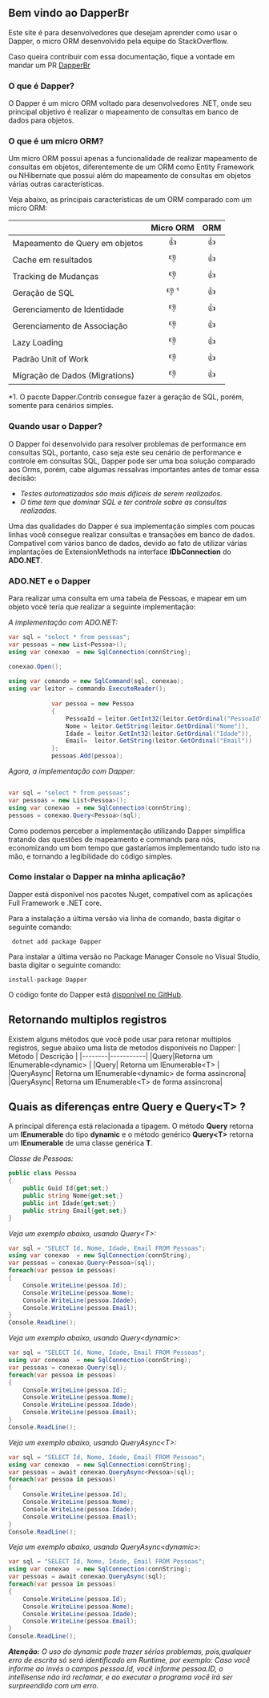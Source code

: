 ## Bem vindo ao DapperBr

<p>Este site é para desenvolvedores que desejam aprender como usar o Dapper, o micro ORM desenvolvido pela equipe do StackOverflow.</p>
<p>Caso queira contribuir com essa documentação, fique a vontade em mandar um PR <a href ="https://github.com/dapperbr/dapperbr.github.io">DapperBr</a></p>

### O que é Dapper?
<p>O Dapper é um micro ORM voltado para desenvolvedores .NET, onde seu principal objetivo é realizar o mapeamento de consultas em banco de dados para objetos.</p>

### O que é um micro ORM?
<p>Um micro ORM possuí apenas a funcionalidade de realizar mapeamento de consultas em objetos, diferentemente de um ORM como Entity Framework ou NHibernate que possui além do mapeamento de consultas em objetos várias outras características.</p> 
<p>Veja abaixo, as principais características de um ORM comparado com um micro ORM:</p>

|                                 | Micro ORM| ORM|  
| --------------------------------|:---: |:---: |
|  Mapeamento de Query em objetos |:+1:|:+1:|
|  Cache em resultados |:-1:|:+1:|
|  Tracking de Mudanças|:-1:|:+1:|
|  Geração de SQL	|:-1: ¹ |:+1:|
|  Gerenciamento de Identidade	|:-1:|:+1:|
|  Gerenciamento de Associação	|:-1:|:+1:|
|  Lazy Loading	|:-1:|:+1:|
|  Padrão Unit of Work | :-1:|:+1:|
|  Migração de Dados (Migrations) |:-1:|:+1:|

*1. O pacote Dapper.Contrib consegue fazer a geração de SQL, porém, somente para cenários simples.

### Quando usar o Dapper?
O Dapper foi desenvolvido para resolver problemas de performance em consultas SQL, portanto, caso seja este seu cenário de performance e controle em consultas SQL, Dapper pode ser uma boa solução comparado aos Orms, porém, cabe algumas ressalvas importantes antes de tomar essa decisão:

- *Testes automatizados são mais dificeis de serem realizados.*
- *O time tem que dominar SQL e ter controle sobre as consultas realizadas.*

Uma das qualidades do Dapper é sua implementação simples com poucas linhas você consegue realizar consultas e transações em banco de dados. Compatível com vários banco de dados, devido ao fato de utilizar várias implantações de ExtensionMethods na interface **IDbConnection** do **ADO.NET**.
### ADO.NET e o Dapper

Para realizar uma consulta em uma tabela de Pessoas, e mapear em um objeto você teria que realizar a seguinte implementação:

*A implementação com ADO.NET:*
```csharp
var sql = "select * from pessoas";
var pessoas = new List<Pessoa>();
using var conexao  = new SqlConnection(connString);

conexao.Open();
    
using var comando = new SqlCommand(sql, conexao);
using var leitor = commando.ExecuteReader();
        
            var pessoa = new Pessoa
            {
                PessoaId = leitor.GetInt32(leitor.GetOrdinal("PessoaId")),
                Nome = leitor.GetString(leitor.GetOrdinal("Nome")),
                Idade = leitor.GetInt32(leitor.GetOrdinal("Idade")),
                Email=  leitor.GetString(leitor.GetOrdinal("Email"))
            };
            pessoas.Add(pessoa);
```
*Agora, a implementação com Dapper:*
```csharp

var sql = "select * from pessoas";
var pessoas = new List<Pessoa>();
using var conexao  = new SqlConnection(connString);
pessoas = conexao.Query<Pessoa>(sql);
```

Como podemos perceber a implementação utilizando Dapper simplifica tratando das questões de mapeamento e commands para nós, economizando um bom tempo que gastaríamos implementando tudo isto na mão, e tornando a legibilidade do código simples.

### Como instalar o Dapper na minha aplicação?
Dapper está disponível nos pacotes Nuget, compatível com as aplicações Full Framework e .NET core.

Para a instalação a última versão via linha de comando, basta digitar o seguinte comando:

``` dotnet add package Dapper```

Para instalar a última versão no Package Manager Console no Visual Studio, basta digitar o seguinte comando:

``` install-package Dapper ```
 
O código fonte do Dapper está <a href="https://github.com/StackExchange/Dapper">disponível no GitHub</a>.

## Retornando multiplos registros ##
Existem alguns métodos que você pode usar para retonar multiplos registros, segue abaixo uma lista de metodos disponiveis no Dapper:
| Método | Descrição |
|--------|-----------|
|Query|Retorna um IEnumerable&lt;dynamic&gt; |
|Query<T>| Retorna um IEnumerable&lt;T&gt; |
|QueryAsync| Retorna um IEnumerable&lt;dynamic&gt; de forma assincrona|
|QueryAsync<T>| Retorna um IEnumerable&lt;T&gt; de forma assincrona|
    
## Quais as diferenças entre Query e Query&lt;T&gt; ? ##

A principal diferença está relacionada a tipagem. O método **Query** retorna um **IEnumerable** do tipo **dynamic** e o método genérico **Query&lt;T&gt;** retorna um **IEnumerable** de uma classe genérica **T**.

*Classe de Pessoas:*

```csharp
public class Pessoa
{
    public Guid Id{get;set;}
    public string Nome{get;set;}
    public int Idade{get;set;}
    public string Email{get;set;}
}
```
*Veja um exemplo abaixo, usando Query&lt;T&gt;:*

```csharp
var sql = "SELECT Id, Nome, Idade, Email FROM Pessoas";
using var conexao  = new SqlConnection(connString);
var pessoas = conexao.Query<Pessoa>(sql);
foreach(var pessoa in pessoas)
{
    Console.WriteLine(pessoa.Id);
    Console.WriteLine(pessoa.Nome);
    Console.WriteLine(pessoa.Idade);
    Console.WriteLine(pessoa.Email);
}
Console.ReadLine();
```
*Veja um exemplo abaixo, usando Query&lt;dynamic&gt;:*

```csharp
var sql = "SELECT Id, Nome, Idade, Email FROM Pessoas";
using var conexao  = new SqlConnection(connString);
var pessoas = conexao.Query(sql);
foreach(var pessoa in pessoas)
{
    Console.WriteLine(pessoa.Id);
    Console.WriteLine(pessoa.Nome);
    Console.WriteLine(pessoa.Idade);
    Console.WriteLine(pessoa.Email);
}
Console.ReadLine();
```
*Veja um exemplo abaixo, usando QueryAsync&lt;T&gt;:*


```csharp
var sql = "SELECT Id, Nome, Idade, Email FROM Pessoas";
using var conexao  = new SqlConnection(connString);
var pessoas = await conexao.QueryAsync<Pessoa>(sql);
foreach(var pessoa in pessoas)
{
    Console.WriteLine(pessoa.Id);
    Console.WriteLine(pessoa.Nome);
    Console.WriteLine(pessoa.Idade);
    Console.WriteLine(pessoa.Email);
}
Console.ReadLine();
```
*Veja um exemplo abaixo, usando QueryAsync&lt;dynamic&gt;:*

```csharp
var sql = "SELECT Id, Nome, Idade, Email FROM Pessoas";
using var conexao  = new SqlConnection(connString);
var pessoas = await conexao.QueryAsync(sql);
foreach(var pessoa in pessoas)
{
    Console.WriteLine(pessoa.Id);
    Console.WriteLine(pessoa.Nome);
    Console.WriteLine(pessoa.Idade);
    Console.WriteLine(pessoa.Email);
}
Console.ReadLine();
```
***Atenção:** O uso do dynamic pode trazer sérios problemas, pois,qualquer erro de escrita só será identificado em Runtime, por exemplo: Caso você informe ao invés o campos pessoa.Id, você informe pessoa.ID, o intellisense não irá reclamar, e ao executar o programa você irá ser surpreendido com um erro.*


